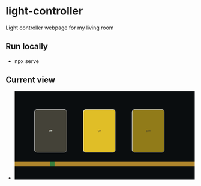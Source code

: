 # light-controller
Light controller webpage for my living room

## Run locally
- npx serve


## Current view
- ![Image](https://raw.githubusercontent.com/michmay/light-controller/master/current-state.png)
